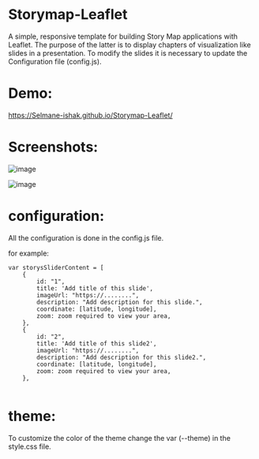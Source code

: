 # Storymap-Leaflet
A simple, responsive template for building Story Map applications with Leaflet. The purpose of the latter is to display chapters of visualization like slides in a presentation.
To modify the slides it is necessary to update the Configuration file (config.js).

# Demo:
 https://Selmane-ishak.github.io/Storymap-Leaflet/

# Screenshots:

![image](https://user-images.githubusercontent.com/73941369/125209222-4de53600-e28f-11eb-90c2-dece71d0806f.png)

![image](https://user-images.githubusercontent.com/73941369/125209239-69e8d780-e28f-11eb-80e5-86b57076bf87.png)

# configuration:

All the configuration is done in the config.js file.

for example:
```
var storysSliderContent = [
    {
        id: "1",
        title: 'Add title of this slide',
        imageUrl: "https://........",
        description: "Add description for this slide.",
        coordinate: [latitude, longitude],
        zoom: zoom required to view your area,
    },
    {
        id: "2",
        title: 'Add title of this slide2',
        imageUrl: "https://........",
        description: "Add description for this slide2.",
        coordinate: [latitude, longitude],
        zoom: zoom required to view your area,
    },
    
```
# theme:

To customize the color of the theme change the var (--theme) in the style.css file.

